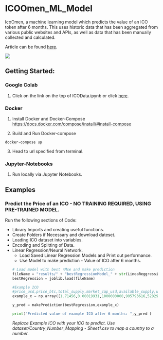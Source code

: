# ICOOmen_ML_Model
IcoOmen, a machine learning model which
predicts the value of an ICO token after 6 months. This uses historic
data that has been aggregated from various public websites and APIs, as well as data that has been manually collected and calculated.

Article can be found [here](https://towardsdatascience.com/icoomen-using-machine-learning-to-predict-ico-prices-29fa4cec6d86).

![](https://dashnews.org/wp-content/uploads/2018/07/bitcoin-ico.jpg)

## Getting Started: 
### Google Colab
1. Click on the link on the top of ICOData.ipynb or click [here](https://colab.research.google.com/github/KaleabTessera/ICOOmen_ML_Model/blob/master/ICOData.ipynb).

### Docker
1. Install Docker and Docker-Compose 
https://docs.docker.com/compose/install/#install-compose
 
2. Build and Run Docker-compose
```
docker-compose up
```
3. Head to url specified from terminal.

### Jupyter-Notebooks
1. Run locally via Jupyter Notebooks.

## Examples 
### Predict the Price of an ICO - NO TRAINING REQUIRED, USING PRE-TRAINED MODEL.
Run the following sections of Code: 
- Library Imports and creating useful functions.
- Create Folders if Necessary and download dateset.
- Loading ICO dataset into variables.
- Encoding and Splitting of Data.
- Linear Regression/Neural Network. 
    - Load Saved Linear Regression Models and Print out performance.
    - Use Model to make prediction - Value of ICO after 6 months.
     ```python
     # Load model with best rMse and make prediction
     fileName = "results/" + "bestRegressionModel_" + str(LineaReggressionMetrics.ROOT_MEAN_SQUARED_ERROR.name) + ".sav"
     bestRegression = joblib.load(fileName)

     #Example ICO
  #price_usd,price_btc,total_supply,market_cap_usd,available_supply,usd_raised,eth_price_launch,btc_price_launch,ico_duration,month,day,country
     example_x = np.array([1.71456,0.00019931,1000000000,905793616,528295082,24000000,297.63,3420.4,7,8,9,182])

     y_pred = makePrediction(bestRegression,example_x)

     print("Predicted value of example ICO after 6 months: ",y_pred )
     ```
  *Replace Example ICO with your ICO to predict. Use dataset/Country_Number_Mapping - Sheet1.csv to map a country to a number.*
